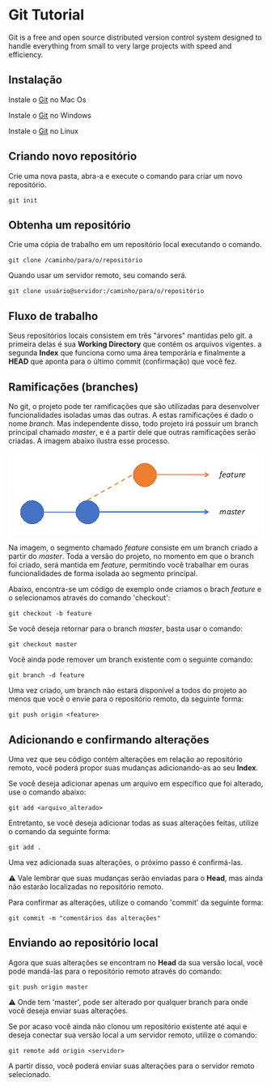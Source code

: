 # Git Tutorial

Git is a free and open source distributed version control system designed to handle everything from small to very large projects with speed and efficiency.

## Instalação

Instale o [Git](https://git-scm.com/download/mac) no Mac Os 

Instale o [Git](https://gitforwindows.org/) no Windows 

Instale o [Git](https://book.git-scm.com/download/linux) no Linux

## Criando novo repositório

Crie uma nova pasta, abra-a e execute o comando para criar um novo repositório.

```
git init
```

## Obtenha um repositório

Crie uma cópia de trabalho em um repositório local executando o comando.
```
git clone /caminho/para/o/repositório
```
Quando usar um servidor remoto, seu comando será.
```
git clone usuário@servidor:/caminho/para/o/repositório
```


## Fluxo de trabalho

Seus repositórios locais consistem em três "árvores" mantidas pelo git. a primeira delas é sua **Working Directory** que contém os arquivos vigentes. a segunda **Index** que funciona como uma área temporária e finalmente a **HEAD** que aponta para o último commit (confirmação) que você fez.

## Ramificações (branches)

No git, o projeto pode ter ramificações que são utilizadas para desenvolver funcionalidades isoladas umas das outras. A estas ramificações é dado o nome *branch*.
Mas independente disso, todo projeto irá possuir um branch principal chamado *master*, e é a partir dele que outras ramificações serão criadas. A imagem abaixo ilustra esse processo.

![ilustracao_branches](https://github.com/marcelovidgal/dw20201/blob/master/img-readme-git/exemplo-6.png)

Na imagem, o segmento chamado *feature* consiste em um branch criado a partir do *master*. Toda a versão do projeto, no momento em que o branch foi criado, será mantida em *feature*,
permitindo você trabalhar em ouras funcionalidades de forma isolada ao segmento principal.

Abaixo, encontra-se um código de exemplo onde criamos o brach *feature* e o selecionamos através do comando 'checkout':

```
git checkout -b feature
```

Se você deseja retornar para o branch *master*, basta usar o comando:

```
git checkout master
```

Você ainda pode remover um branch existente com o seguinte comando:

```
git branch -d feature
```

Uma vez criado, um branch não estará disponível a todos do projeto ao menos que você o envie para o repositório remoto, da seguinte forma:

```
git push origin <feature>
```

## Adicionando e confirmando alterações

Uma vez que seu código contém alterações em relação ao repositório remoto,
você poderá propor suas mudanças adicionando-as ao seu **Index**.

Se você deseja adicionar apenas um arquivo em específico que foi alterado, use o comando abaixo:

```
git add <arquivo_alterado> 
```

Entretanto, se você deseja adicionar todas as suas alterações feitas, utilize o comando da seguinte forma:

```
git add .
```

Uma vez adicionada suas alterações, o próximo passo é confirmá-las.

:warning: Vale lembrar que suas mudanças serão enviadas para o **Head**, mas ainda não estarão localizadas no repositório remoto.

Para confirmar as alterações, utilize o comando 'commit' da seguinte forma:

```
git commit -m "comentários das alterações"
```

## Enviando ao repositório local

Agora que suas alterações se encontram no **Head** da sua versão local, você pode mandá-las para o repositório remoto através do comando:

```
git push origin master
```

:warning: Onde tem 'master', pode ser alterado por qualquer branch para onde você deseja enviar suas alterações.

Se por acaso você ainda não clonou um repositório existente até aqui e deseja conectar sua versão local a um servidor remoto, utilize o comando:

```
git remote add origin <servidor>
```

A partir disso, você poderá enviar suas alterações para o servidor remoto selecionado.
